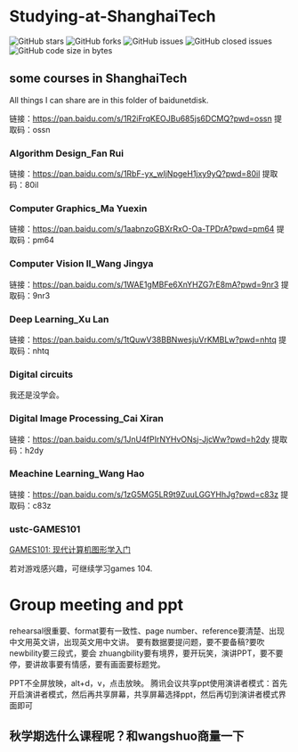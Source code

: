 # Studying-at-ShanghaiTech
![GitHub stars](https://img.shields.io/github/stars/Zhang-Wen-chao/The-Journey-of-Studying-at-ShanghaiTech?style=flat)
![GitHub forks](https://img.shields.io/github/forks/Zhang-Wen-chao/The-Journey-of-Studying-at-ShanghaiTech?style=flat)
![GitHub issues](https://img.shields.io/github/issues/Zhang-Wen-chao/The-Journey-of-Studying-at-ShanghaiTech)
![GitHub closed issues](https://img.shields.io/github/issues-closed/Zhang-Wen-chao/The-Journey-of-Studying-at-ShanghaiTech)
![GitHub code size in bytes](https://img.shields.io/github/languages/code-size/Zhang-Wen-chao/The-Journey-of-Studying-at-ShanghaiTech)
## some courses in ShanghaiTech
All things I can share are in this folder of baidunetdisk.

链接：https://pan.baidu.com/s/1R2iFrqKEOJBu685js6DCMQ?pwd=ossn 
提取码：ossn 
### Algorithm Design_Fan Rui
链接：https://pan.baidu.com/s/1RbF-yx_wIjNpgeH1jxy9yQ?pwd=80il 
提取码：80il 
### Computer Graphics_Ma Yuexin
链接：https://pan.baidu.com/s/1aabnzoGBXrRxO-Oa-TPDrA?pwd=pm64 
提取码：pm64 
### Computer Vision II_Wang Jingya
链接：https://pan.baidu.com/s/1WAE1gMBFe6XnYHZG7rE8mA?pwd=9nr3 
提取码：9nr3 
### Deep Learning_Xu Lan
链接：https://pan.baidu.com/s/1tQuwV38BBNwesjuVrKMBLw?pwd=nhtq 
提取码：nhtq 
### Digital circuits
我还是没学会。
### Digital Image Processing_Cai Xiran
链接：https://pan.baidu.com/s/1JnU4fPIrNYHvONsj-JjcWw?pwd=h2dy 
提取码：h2dy 
### Meachine Learning_Wang Hao
链接：https://pan.baidu.com/s/1zG5MG5LR9t9ZuuLGGYHhJg?pwd=c83z 
提取码：c83z 
### ustc-GAMES101
[GAMES101: 现代计算机图形学入门](https://sites.cs.ucsb.edu/~lingqi/teaching/games101.html)

若对游戏感兴趣，可继续学习games 104.
# Group meeting and ppt
rehearsal很重要、format要有一致性、page number、reference要清楚、出现中文用英文讲，出现英文用中文讲。
要有数据要提问题，要不要备稿?要吹 newbility要三段式，要会 zhuangbility要有境界，要开玩笑，演讲PPT，要不要停，要讲故事要有情感，要有画面要标题党。

PPT不全屏放映，alt+d，v，点击放映。
腾讯会议共享ppt使用演讲者模式：首先开启演讲者模式，然后再共享屏幕，共享屏幕选择ppt，然后再切到演讲者模式界面即可
## 秋学期选什么课程呢？和wangshuo商量一下